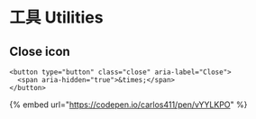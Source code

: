 # 工具 Utilities

## Close icon

```markup
<button type="button" class="close" aria-label="Close">
  <span aria-hidden="true">&times;</span>
</button>
```

{% embed url="https://codepen.io/carlos411/pen/vYYLKPO" %}



